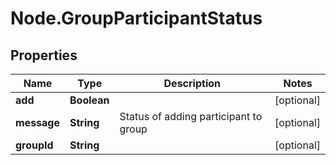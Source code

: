 # Node.GroupParticipantStatus

## Properties

Name | Type | Description | Notes
------------ | ------------- | ------------- | -------------
**add** | **Boolean** |  | [optional] 
**message** | **String** | Status of adding participant to group | [optional] 
**groupId** | **String** |  | [optional] 



